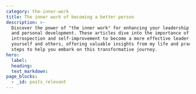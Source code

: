 ```yaml
---
category: the-inner-work
title: The inner work of becoming a better person
description: >-
  Discover the power of "the inner work" for enhancing your leadership skills
  and personal development. These articles dive into the importance of
  introspection and self-improvement to become a more effective leader of
  yourself and others, offering valuable insights from my life and practical
  steps to help you embark on this transformative journey.
hero:
  label:
  heading:
  text_markdown:
page_blocks:
  - _id: posts_relevant
---
```

